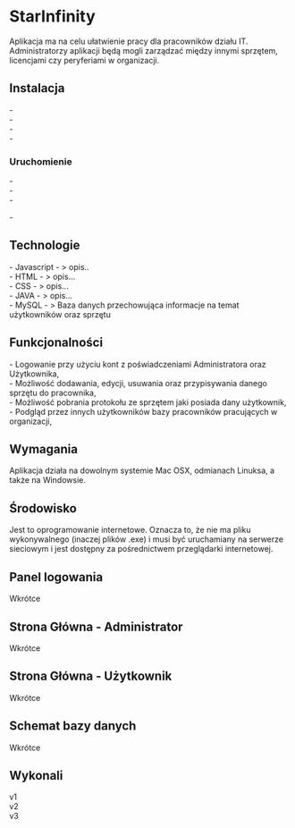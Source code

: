 <h1>StarInfinity</h1>


Aplikacja ma na celu ułatwienie pracy dla pracowników działu IT. Administratorzy aplikacji będą mogli zarządzać między innymi sprzętem, licencjami czy peryferiami w organizacji.

<h2>Instalacja</h2>
-</br>
-</br>
-</br>
-</br>

<h3>Uruchomienie</h2>
-</br>
-</br>
-</br>

-</br>

<h2>Technologie</h2>
- Javascript - > opis..</br>
- HTML - > opis...</br>
- CSS - >  opis...</br>
- JAVA - > opis...</br>
- MySQL - > Baza danych przechowująca informacje na temat użytkowników oraz sprzętu</br>

<h2>Funkcjonalności</h2>
- Logowanie przy użyciu kont z poświadczeniami Administratora oraz Użytkownika,</br>
- Możliwość dodawania, edycji, usuwania oraz przypisywania danego sprzętu do pracownika,</br>
- Możliwość pobrania protokołu ze sprzętem jaki posiada dany użytkownik,</br>
- Podgląd przez innych użytkowników bazy pracowników pracujących w organizacji, </br>

<h2>Wymagania</h2>
Aplikacja działa na dowolnym systemie Mac OSX, odmianach Linuksa, a także na Windowsie. 
<h2>Środowisko</h3>
Jest to oprogramowanie internetowe. Oznacza to, że nie ma pliku wykonywalnego (inaczej plików .exe) i musi być uruchamiany na serwerze sieciowym i jest dostępny za pośrednictwem przeglądarki internetowej.

<h2>Panel logowania </h2>
Wkrótce
<h2>Strona Główna - Administrator</h2>
Wkrótce
<h2>Strona Główna - Użytkownik</h2>
Wkrótce
<h2>Schemat bazy danych</h2>
Wkrótce

<h2>Wykonali</h2>
v1</br>
v2</br>
v3</br>
